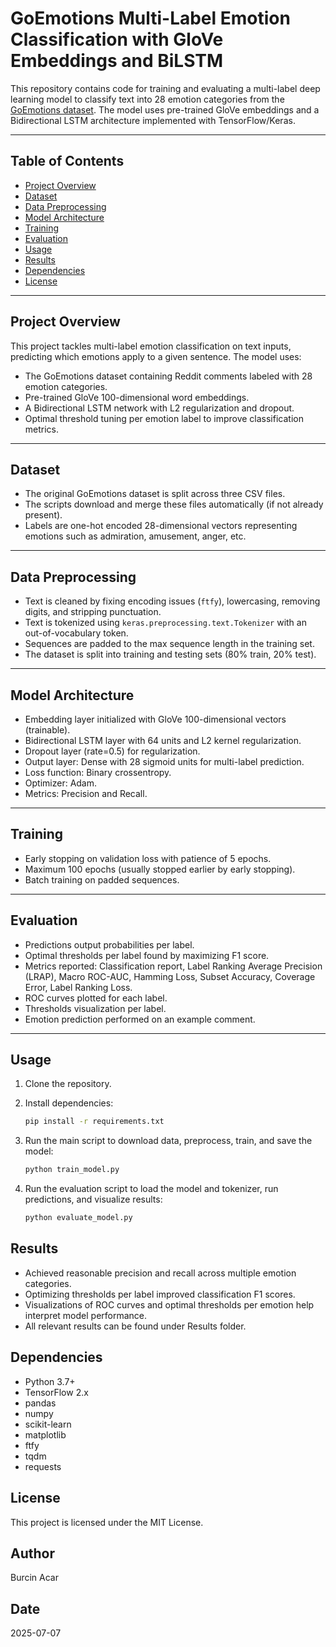 # GoEmotions Multi-Label Emotion Classification with GloVe Embeddings and BiLSTM

This repository contains code for training and evaluating a multi-label deep learning model to classify text into 28 emotion categories from the [GoEmotions dataset](https://github.com/google-research/google-research/tree/master/goemotions). The model uses pre-trained GloVe embeddings and a Bidirectional LSTM architecture implemented with TensorFlow/Keras.

---

## Table of Contents

- [Project Overview](#project-overview)  
- [Dataset](#dataset)  
- [Data Preprocessing](#data-preprocessing)  
- [Model Architecture](#model-architecture)  
- [Training](#training)  
- [Evaluation](#evaluation)  
- [Usage](#usage)  
- [Results](#results)  
- [Dependencies](#dependencies)  
- [License](#license)  

---

## Project Overview

This project tackles multi-label emotion classification on text inputs, predicting which emotions apply to a given sentence. The model uses:

- The GoEmotions dataset containing Reddit comments labeled with 28 emotion categories.
- Pre-trained GloVe 100-dimensional word embeddings.
- A Bidirectional LSTM network with L2 regularization and dropout.
- Optimal threshold tuning per emotion label to improve classification metrics.

---

## Dataset

- The original GoEmotions dataset is split across three CSV files.  
- The scripts download and merge these files automatically (if not already present).  
- Labels are one-hot encoded 28-dimensional vectors representing emotions such as admiration, amusement, anger, etc.

---

## Data Preprocessing

- Text is cleaned by fixing encoding issues (`ftfy`), lowercasing, removing digits, and stripping punctuation.  
- Text is tokenized using `keras.preprocessing.text.Tokenizer` with an out-of-vocabulary token.  
- Sequences are padded to the max sequence length in the training set.  
- The dataset is split into training and testing sets (80% train, 20% test).

---

## Model Architecture

- Embedding layer initialized with GloVe 100-dimensional vectors (trainable).  
- Bidirectional LSTM layer with 64 units and L2 kernel regularization.  
- Dropout layer (rate=0.5) for regularization.  
- Output layer: Dense with 28 sigmoid units for multi-label prediction.  
- Loss function: Binary crossentropy.  
- Optimizer: Adam.  
- Metrics: Precision and Recall.

---

## Training

- Early stopping on validation loss with patience of 5 epochs.  
- Maximum 100 epochs (usually stopped earlier by early stopping).  
- Batch training on padded sequences.

---

## Evaluation

- Predictions output probabilities per label.  
- Optimal thresholds per label found by maximizing F1 score.  
- Metrics reported: Classification report, Label Ranking Average Precision (LRAP), Macro ROC-AUC, Hamming Loss, Subset Accuracy, Coverage Error, Label Ranking Loss.  
- ROC curves plotted for each label.  
- Thresholds visualization per label.
- Emotion prediction performed on an example comment.

---

## Usage

1. Clone the repository.

2. Install dependencies:

   ```bash
   pip install -r requirements.txt

3. Run the main script to download data, preprocess, train, and save the model:

   ```bash
   python train_model.py

4. Run the evaluation script to load the model and tokenizer, run predictions, and visualize results:

   ```bash
   python evaluate_model.py

## Results
- Achieved reasonable precision and recall across multiple emotion categories.
- Optimizing thresholds per label improved classification F1 scores.
- Visualizations of ROC curves and optimal thresholds per emotion help interpret model performance.
- All relevant results can be found under Results folder. 

## Dependencies
- Python 3.7+
- TensorFlow 2.x
- pandas
- numpy
- scikit-learn
- matplotlib
- ftfy
- tqdm
- requests

## License
This project is licensed under the MIT License.

## Author 
Burcin Acar

## Date
2025-07-07
